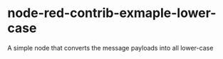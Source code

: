 # node-red-contrib-exmaple-lower-case
A simple node that converts the message payloads into all lower-case
